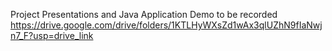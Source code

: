Project Presentations and Java Application Demo to be recorded
https://drive.google.com/drive/folders/1KTLHyWXsZd1wAx3qlUZhN9fIaNwjn7_F?usp=drive_link
